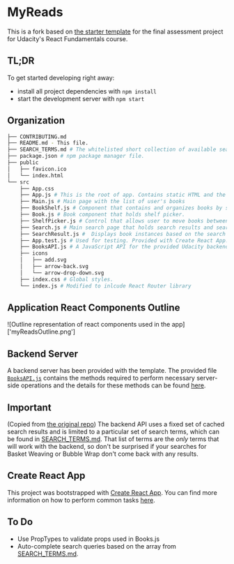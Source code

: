 # MyReads

This is a fork based on [the starter template](https://github.com/udacity/reactnd-project-myreads-starter) for the final assessment project for Udacity's React Fundamentals course. 

## TL;DR

To get started developing right away:

* install all project dependencies with `npm install`
* start the development server with `npm start`

## Organization
```bash
├── CONTRIBUTING.md
├── README.md - This file.
├── SEARCH_TERMS.md # The whitelisted short collection of available search terms for users
├── package.json # npm package manager file. 
├── public
│   ├── favicon.ico 
│   └── index.html
└── src
    ├── App.css 
    ├── App.js # This is the root of app. Contains static HTML and the top-level state as well as intial data fetch via componentDidMount.
    ├── Main.js # Main page with the list of user's books
    ├── BookShelf.js # Component that contains and organizes books by shelf (currentlyReading, wantToRead, or read). Holds books. 
    ├── Book.js # Book component that holds shelf picker. 
    ├── ShelfPicker.js # Control that allows user to move books between shelves
    ├── Search.js # Main search page that holds search results and search term input field. 
    ├── SearchResult.js #  Displays book instances based on the search term.
    ├── App.test.js # Used for testing. Provided with Create React App. 
    ├── BooksAPI.js # A JavaScript API for the provided Udacity backend. Instructions for the methods are below.
    ├── icons 
    │   ├── add.svg
    │   ├── arrow-back.svg
    │   └── arrow-drop-down.svg
    ├── index.css # Global styles. 
    └── index.js # Modified to inlcude React Router library
```
## Application React Components Outline
![Outline representation of react components used in the app]['myReadsOutline.png']

## Backend Server
A backend server has been provided with the template. The provided file [`BooksAPI.js`](src/BooksAPI.js) contains the methods required to perform necessary server-side operations and the details for these methods can be found [here](https://github.com/udacity/reactnd-project-myreads-starter#backend-server).

## Important 
(Copied from [the original repo](https://github.com/udacity/reactnd-project-myreads-starter#important))
The backend API uses a fixed set of cached search results and is limited to a particular set of search terms, which can be found in [SEARCH_TERMS.md](SEARCH_TERMS.md). That list of terms are the _only_ terms that will work with the backend, so don't be surprised if your searches for Basket Weaving or Bubble Wrap don't come back with any results.

## Create React App
This project was bootstrapped with [Create React App](https://github.com/facebookincubator/create-react-app). You can find more information on how to perform common tasks [here](https://github.com/facebookincubator/create-react-app/blob/master/packages/react-scripts/template/README.md).

## To Do

* Use PropTypes to validate props used in Books.js
* Auto-complete search queries based on the array from [SEARCH_TERMS.md](SEARCH_TERMS.md).